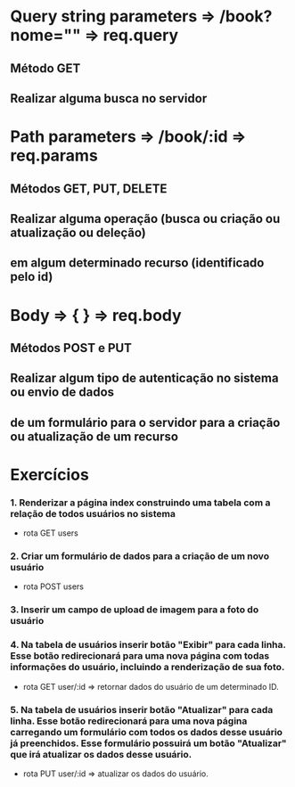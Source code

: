 # Query string parameters => /book?nome="" => req.query

## Método GET

## Realizar alguma busca no servidor

# Path parameters => /book/:id => req.params

## Métodos GET, PUT, DELETE

## Realizar alguma operação (busca ou criação ou atualização ou deleção)

## em algum determinado recurso (identificado pelo id)

# Body => { } => req.body

## Métodos POST e PUT

## Realizar algum tipo de autenticação no sistema ou envio de dados

## de um formulário para o servidor para a criação ou atualização de um recurso

# Exercícios

### 1. Renderizar a página index construindo uma tabela com a relação de todos usuários no sistema

- rota GET users

### 2. Criar um formulário de dados para a criação de um novo usuário

- rota POST users

### 3. Inserir um campo de upload de imagem para a foto do usuário

### 4. Na tabela de usuários inserir botão "Exibir" para cada linha. Esse botão redirecionará para uma nova página com todas informações do usuário, incluindo a renderização de sua foto.

- rota GET user/:id => retornar dados do usuário de um determinado ID.

### 5. Na tabela de usuários inserir botão "Atualizar" para cada linha. Esse botão redirecionará para uma nova página carregando um formulário com todos os dados desse usuário já preenchidos. Esse formulário possuirá um botão "Atualizar" que irá atualizar os dados desse usuário.

- rota PUT user/:id => atualizar os dados do usuário.
